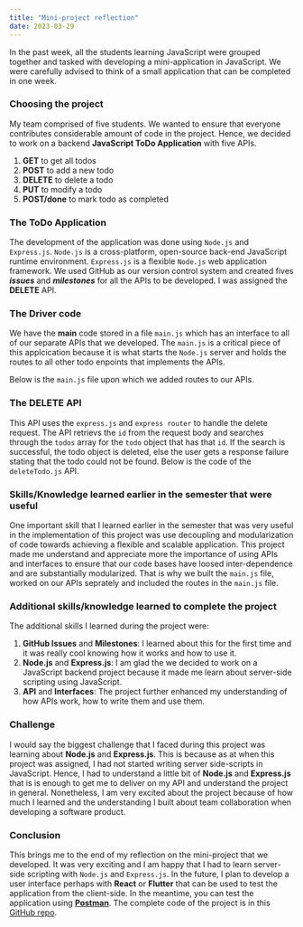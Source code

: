 ```yaml
---
title: "Mini-project reflection"
date: 2023-03-29
---
```


In the past week, all the students learning JavaScript were grouped together and tasked with developing a mini-application in JavaScript. We were carefully 
advised to think of a small application that can be completed in one week.  

### Choosing the project
My team comprised of five students. We wanted to ensure that everyone contributes considerable amount of code in the project. Hence, we decided to work on 
a backend **JavaScript ToDo Application** with five APIs.
1. **GET** to get all todos
2. **POST** to add a new todo
3. **DELETE** to delete a todo
4. **PUT** to modify a todo
5. **POST/done** to mark todo as completed  

### The ToDo Application
The development of the application was done using ```Node.js``` and ```Express.js```. ```Node.js``` is a cross-platform, open-source back-end JavaScript 
runtime environment. ```Express.js``` is a flexible ```Node.js``` web application framework. We used GitHub as our version control system and created fives **_issues_**
and **_milestones_** for all the APIs to be developed. I was assigned the **DELETE** API.  

### The Driver code
We have the **main** code stored in a file ```main.js``` which has an interface to all of our separate APIs that we developed. The ```main.js``` is a critical piece of this applcication because it is what starts the ```Node.js``` server and holds the routes to all other todo enpoints that implements the APIs.  

Below is the ```main.js``` file upon which we added routes to our APIs.

<script src="https://gist.github.com/MarshallOkafor/9558304e5a3536c3402d4ec5ab043c8d.js"></script>

### The DELETE API
This API uses the ```express.js``` and ```express router``` to handle the delete request. The API retrievs the ```id``` from the request body and searches 
through the ```todos``` array for the ```todo``` object that has that ```id```. If the search is successful, the todo object is deleted, else the user gets 
a response failure stating that the todo could not be found. Below is the code of the ```deleteTodo.js``` API.

<script src="https://gist.github.com/MarshallOkafor/4bd980eabf3507ccbaaa01175c6c67ec.js"></script>

### Skills/Knowledge learned earlier in the semester that were useful
One important skill that I learned earlier in the semester that was very useful in the implementation of this project was use decoupling and modularization of code towards achieving a flexible and scalable application. This project made me understand and appreciate more the importance of using APIs and interfaces to ensure that our code bases have loosed inter-dependence and are substantially modularized. That is why we built the ```main.js``` file, worked on our APIs seprately and included the routes in the ```main.js``` file.

### Additional skills/knowledge learned to complete the project
The additional skills I learned during the project were:
1. **GitHub Issues** and **Milestones**: I learned about this for the first time and it was really cool knowing how it works and how to use it.
2. **Node.js** and **Express.js**: I am glad the we decided to work on a JavaScript backend project because it made me learn about server-side scripting using JavaScript.
3. **API** and **Interfaces**: The project further enhanced my understanding of how APIs work, how to write them and use them.

### Challenge
I would say the biggest challenge that I faced during this project was learning about **Node.js** and **Express.js**. This is because as at when this project 
was assigned, I had not started writing server side-scripts in JavaScript. Hence, I had to understand a little bit of **Node.js** and **Express.js** that is 
is enough to get me to deliver on my API and understand the project in general. Nonetheless, I am very excited about the project because of how much I learned and
the understanding I built about team collaboration when developing a software product.

### Conclusion
This brings me to the end of my reflection on the mini-project that we developed. It was very exciting and I am happy that I had to learn server-side scripting 
with ```Node.js``` and ```Express.js```. In the future, I plan to develop a user interface perhaps with **React** or **Flutter** that can be used to test the application from the client-side. In the meantime, 
you can test the application using **[Postman](https://www.postman.com/downloads/)**. The complete code of the project is in this [GitHub repo](https://github.com/SLUSE-Spring2022/miniproject-javascript_team).  

